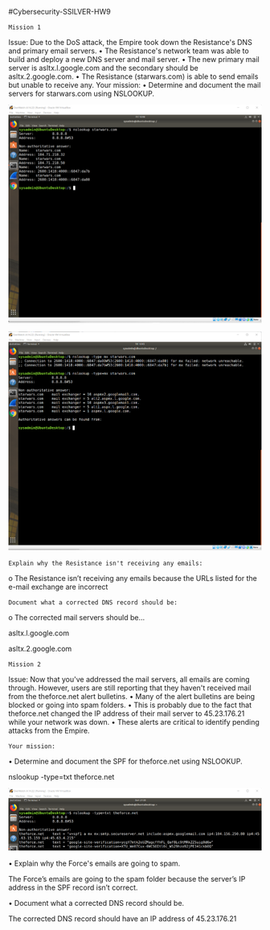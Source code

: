 #Cybersecurity-SSILVER-HW9

    Mission 1
Issue: Due to the DoS attack, the Empire took down the Resistance's DNS and primary email servers.
•	The Resistance's network team was able to build and deploy a new DNS server and mail server.
•	The new primary mail server is asltx.l.google.com and the secondary should be asltx.2.google.com.
•	The Resistance (starwars.com) is able to send emails but unable to receive any.
Your mission:
•	Determine and document the mail servers for starwars.com using NSLOOKUP.


![Star Wars](image/HW9-Mission1-StarWars.com.1.1.png)

![Current Email Servers](image/HW9-Mission1-Current-EMail-Servers.1.2.png)


    Explain why the Resistance isn't receiving any emails:
o	The Resistance isn’t receiving any emails because the URLs listed for the e-mail exchange are incorrect


    Document what a corrected DNS record should be:
o	The corrected mail servers should be...
  
  asltx.l.google.com 
  
  asltx.2.google.com

    Mission 2
Issue: Now that you've addressed the mail servers, all emails are coming through. However, users are still reporting that they haven't received mail from the theforce.net alert bulletins.
•	Many of the alert bulletins are being blocked or going into spam folders.
•	This is probably due to the fact that theforce.net changed the IP address of their mail server to 45.23.176.21 while your network was down.
•	These alerts are critical to identify pending attacks from the Empire.


    Your mission:
•	Determine and document the SPF for theforce.net using NSLOOKUP.

nslookup -type=txt theforce.net 

![nslookup-theforce.net](image/HW9-nslookup-theforce.net.png)

•	    Explain why the Force's emails are going to spam.

The Force’s emails are going to the spam folder because the server’s IP address in the SPF record isn’t correct.

•	    Document what a corrected DNS record should be.

The corrected DNS record should have an IP address of 45.23.176.21






